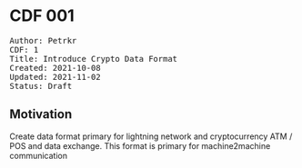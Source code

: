 # CDF 001

<pre>
Author: Petrkr <petrkr+cdf@petrkr.net>
CDF: 1
Title: Introduce Crypto Data Format
Created: 2021-10-08
Updated: 2021-11-02
Status: Draft
</pre>

## Motivation
Create data format primary for lightning network and cryptocurrency ATM / POS and data exchange.
This format is primary for machine2machine communication

